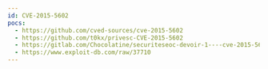 ```yaml
---
id: CVE-2015-5602
pocs:
  - https://github.com/cved-sources/cve-2015-5602
  - https://github.com/t0kx/privesc-CVE-2015-5602
  - https://gitlab.com/Chocolatine/securiteseoc-devoir-1----cve-2015-5602
  - https://www.exploit-db.com/raw/37710
---
```

